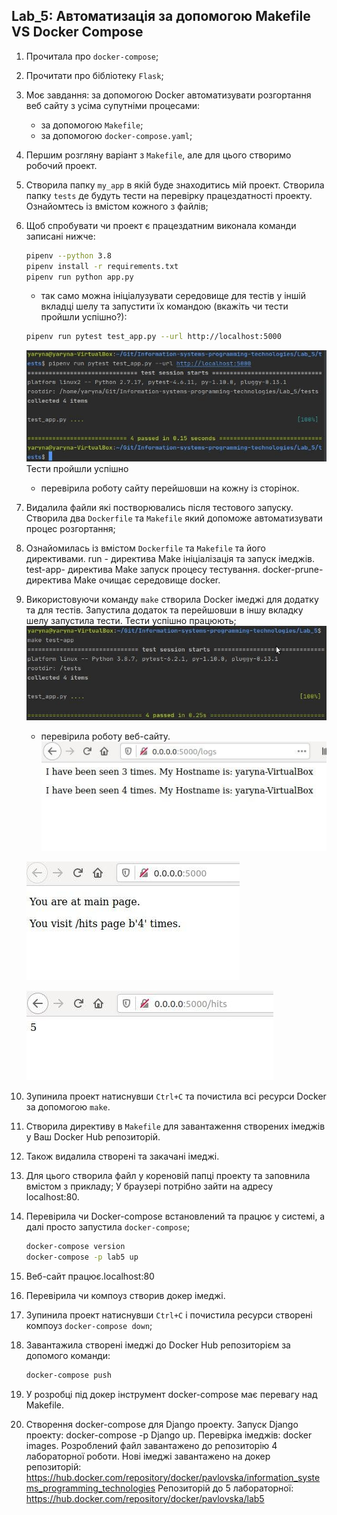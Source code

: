 ## Lab_5: Автоматизація за допомогою Makefile VS Docker Compose

1. Прочитала про `docker-compose`;
2. Прочитати про бібліотеку `Flask`; 
3. Моє завдання: за допомогою Docker автоматизувати розгортання веб сайту з усіма супутніми процесами:
    - за допомогою `Makefile`;
    - за допомогою `docker-compose.yaml`;
4. Першим розгляну варіант з `Makefile`, але для цього створимо робочий проект. 
5. Створила папку `my_app` в якій буде знаходитись мій проект. Створила папку `tests` де будуть тести на перевірку працездатності проекту. Ознайомтесь із вмістом кожного з файлів;
6. Щоб спробувати чи проект є працездатним виконала команди записані нижче:
    ```bash
    pipenv --python 3.8
    pipenv install -r requirements.txt
    pipenv run python app.py
    ```
    - так само можна ініціалузувати середовище для тестів у іншій вкладці шелу та запустити їх командою (вкажіть чи тести пройшли успішно?):
    ```bash
    pipenv run pytest test_app.py --url http://localhost:5000
    ```
   ![image](img/1.jpg)
   Тести пройшли успішно
    - перевірила роботу сайту перейшовши на кожну із сторінок.    
7. Видалила файли які постворювались після тестового запуску. Створила два `Dockerfile` та `Makefile` який допоможе автоматизувати процес розгортання;
8. Ознайомилась із вмістом `Dockerfile` та `Makefile` та його директивами.
    run - директива Make ініціалізація та запуск імеджів.
    test-app- директива Make запуск процесу тестування.
    docker-prune- директива Make очищає середовище docker.


9. Використовуючи команду `make` створила Docker імеджі для додатку та для тестів. Запустила додаток та перейшовши в іншу вкладку шелу запустила тести.
    Тести успішно працюють;
    ![image](img/7.jpg)
    - перевірила роботу веб-сайту.
    ![image](img/3.jpg)
    
    ![image](img/2.jpg)
    
    ![image](img/4.jpg)
10. Зупинила проект натиснувши `Ctrl+C` та почистила всі ресурси Docker за допомогою `make`.
11. Створила директиву в `Makefile` для завантаження створених імеджів у Ваш Docker Hub репозиторій. 
12. Також видалила створені та закачані імеджі.
13. Для цього створила файл у кореновій папці проекту та заповнила вмістом з прикладу;
    У браузері потрібно зайти на адресу localhost:80.
14. Перевірила чи Docker-compose встановлений та працює у системі, а далі просто запустила `docker-compose`;  
    ```bash
    docker-compose version
    docker-compose -p lab5 up
    ```
15. Веб-сайт працює.localhost:80
16. Перевірила чи компоуз створив докер імеджі.
17. Зупинила проект натиснувши `Ctrl+C` і почистила ресурси створені компоуз `docker-compose down`;
18. Завантажила створені імеджі до Docker Hub репозиторієм за допомого команди:
    ```bash
    docker-compose push
    ```
19. У розробці під докер інструмент docker-compose має перевагу над Makefile.
20. Створення docker-compose для Django проекту.
    Запуск Django проекту: docker-compose -p Django up.
    Перевірка імеджів: docker images.
    Розроблений файл  завантажено до репозиторію 4 лабораторної роботи. Нові імеджі завантажено на докер репозиторій: https://hub.docker.com/repository/docker/pavlovska/information_systems_programming_technologies
    Репозиторій до 5 лабораторної: https://hub.docker.com/repository/docker/pavlovska/lab5
    
